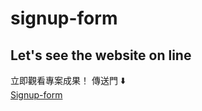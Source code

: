 # signup-form

## Let's see the website on line   
立即觀看專案成果！
傳送門 ⬇️    
[Signup-form](https://signup-form-rouge.vercel.app/)
